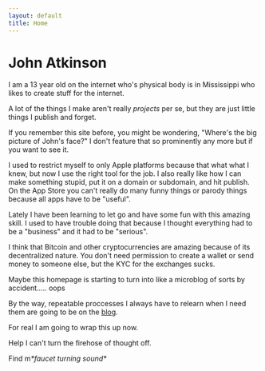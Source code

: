 ```yaml
---
layout: default
title: Home
---
```

# John Atkinson
I am a 13 year old on the internet who's physical body is in Mississippi who likes to create stuff for the internet.
<p>A lot of the things I make aren't really <i>projects</i> per se, but they are just little things I publish and forget. </p>
<p>If you remember this site before, you might be wondering, "Where's the big picture of John's face?" I don't feature that so prominently any more but if you want to see it.</p>
<p>I used to restrict myself to only Apple platforms because that what what I knew, but now I use the right tool for the job. I also really like how I can make something stupid, put it on a domain or subdomain, and hit publish. On the App Store you can't really do many funny things or parody things because all apps have to be "useful".</p>
<p>Lately I have been learning to let go and have some fun with this amazing skill. I used to have trouble doing that because I thought everything had to be a "business" and it had to be "serious".</p>
<p>I think that Bitcoin and other cryptocurrencies are amazing because of its decentralized nature. You don't need permission to create a wallet or send money to someone else, but the KYC for the exchanges sucks.</p>
<p>Maybe this homepage is starting to turn into like a microblog of sorts by accident..... oops</p>
<p>By the way, repeatable proccesses I always have to relearn when I need them are going to be on the <a href="/blog/">blog</a>.</p>
<p>For real I am going to wrap this up now.</p>
<p>Help I can't turn the firehose of thought off.</p>
<p>Find m<i>*faucet turning sound*</i></p>